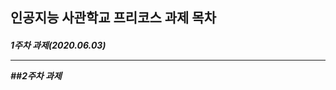 인공지능 사관학교 프리코스 과제 목차
---------------------------------

<h5>1주차 과제(2020.06.03)

---------------------------------

##2주차 과제
